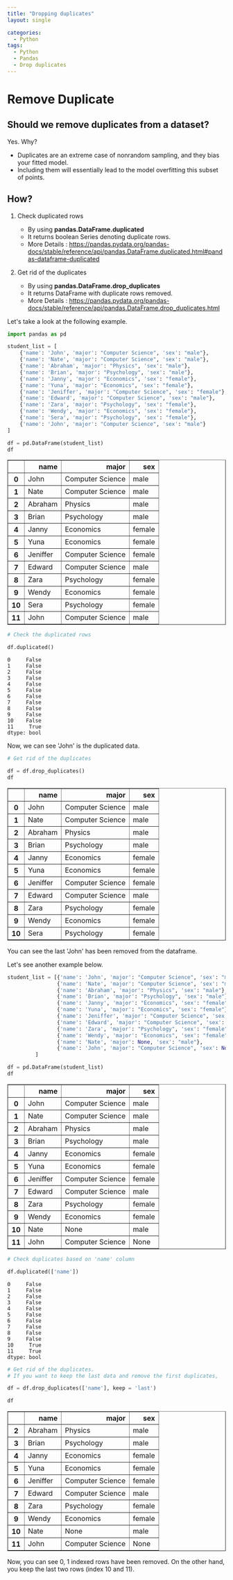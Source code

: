 ```yaml
---
title: "Dropping duplicates"
layout: single

categories:
  - Python
tags:
  - Python
  - Pandas
  - Drop duplicates
---
```


# Remove Duplicate

## Should we remove duplicates from a dataset?

Yes. Why?

- Duplicates are an extreme case of nonrandom sampling, and they bias your fitted model. 
- Including them will essentially lead to the model overfitting this subset of points.

## How?

1. Check duplicated rows
    - By using __pandas.DataFrame.duplicated__
    - It returns boolean Series denoting duplicate rows.
    - More Details : https://pandas.pydata.org/pandas-docs/stable/reference/api/pandas.DataFrame.duplicated.html#pandas-dataframe-duplicated


2. Get rid of the duplicates
    - By using __pandas.DataFrame.drop_duplicates__
    - It returns DataFrame with duplicate rows removed.
    - More Details : https://pandas.pydata.org/pandas-docs/stable/reference/api/pandas.DataFrame.drop_duplicates.html

Let's take a look at the following example.


```python
import pandas as pd

student_list = [
    {'name': 'John', 'major': "Computer Science", 'sex': "male"},
    {'name': 'Nate', 'major': "Computer Science", 'sex': "male"},
    {'name': 'Abraham', 'major': "Physics", 'sex': "male"},
    {'name': 'Brian', 'major': "Psychology", 'sex': "male"},
    {'name': 'Janny', 'major': "Economics", 'sex': "female"},
    {'name': 'Yuna', 'major': "Economics", 'sex': "female"},
    {'name': 'Jeniffer', 'major': "Computer Science", 'sex': "female"},
    {'name': 'Edward', 'major': "Computer Science", 'sex': "male"},
    {'name': 'Zara', 'major': "Psychology", 'sex': "female"},
    {'name': 'Wendy', 'major': "Economics", 'sex': "female"},
    {'name': 'Sera', 'major': "Psychology", 'sex': "female"},
    {'name': 'John', 'major': "Computer Science", 'sex': "male"}
]

df = pd.DataFrame(student_list)
df
```




<div>
<style scoped>
    .dataframe tbody tr th:only-of-type {
        vertical-align: middle;
    }

    .dataframe tbody tr th {
        vertical-align: top;
    }

    .dataframe thead th {
        text-align: right;
    }
</style>
<table border="1" class="dataframe">
  <thead>
    <tr style="text-align: right;">
      <th></th>
      <th>name</th>
      <th>major</th>
      <th>sex</th>
    </tr>
  </thead>
  <tbody>
    <tr>
      <th>0</th>
      <td>John</td>
      <td>Computer Science</td>
      <td>male</td>
    </tr>
    <tr>
      <th>1</th>
      <td>Nate</td>
      <td>Computer Science</td>
      <td>male</td>
    </tr>
    <tr>
      <th>2</th>
      <td>Abraham</td>
      <td>Physics</td>
      <td>male</td>
    </tr>
    <tr>
      <th>3</th>
      <td>Brian</td>
      <td>Psychology</td>
      <td>male</td>
    </tr>
    <tr>
      <th>4</th>
      <td>Janny</td>
      <td>Economics</td>
      <td>female</td>
    </tr>
    <tr>
      <th>5</th>
      <td>Yuna</td>
      <td>Economics</td>
      <td>female</td>
    </tr>
    <tr>
      <th>6</th>
      <td>Jeniffer</td>
      <td>Computer Science</td>
      <td>female</td>
    </tr>
    <tr>
      <th>7</th>
      <td>Edward</td>
      <td>Computer Science</td>
      <td>male</td>
    </tr>
    <tr>
      <th>8</th>
      <td>Zara</td>
      <td>Psychology</td>
      <td>female</td>
    </tr>
    <tr>
      <th>9</th>
      <td>Wendy</td>
      <td>Economics</td>
      <td>female</td>
    </tr>
    <tr>
      <th>10</th>
      <td>Sera</td>
      <td>Psychology</td>
      <td>female</td>
    </tr>
    <tr>
      <th>11</th>
      <td>John</td>
      <td>Computer Science</td>
      <td>male</td>
    </tr>
  </tbody>
</table>
</div>




```python
# Check the duplicated rows

df.duplicated()
```




    0     False
    1     False
    2     False
    3     False
    4     False
    5     False
    6     False
    7     False
    8     False
    9     False
    10    False
    11     True
    dtype: bool



Now, we can see 'John' is the duplicated data.


```python
# Get rid of the duplicates

df = df.drop_duplicates()
df
```




<div>
<style scoped>
    .dataframe tbody tr th:only-of-type {
        vertical-align: middle;
    }

    .dataframe tbody tr th {
        vertical-align: top;
    }

    .dataframe thead th {
        text-align: right;
    }
</style>
<table border="1" class="dataframe">
  <thead>
    <tr style="text-align: right;">
      <th></th>
      <th>name</th>
      <th>major</th>
      <th>sex</th>
    </tr>
  </thead>
  <tbody>
    <tr>
      <th>0</th>
      <td>John</td>
      <td>Computer Science</td>
      <td>male</td>
    </tr>
    <tr>
      <th>1</th>
      <td>Nate</td>
      <td>Computer Science</td>
      <td>male</td>
    </tr>
    <tr>
      <th>2</th>
      <td>Abraham</td>
      <td>Physics</td>
      <td>male</td>
    </tr>
    <tr>
      <th>3</th>
      <td>Brian</td>
      <td>Psychology</td>
      <td>male</td>
    </tr>
    <tr>
      <th>4</th>
      <td>Janny</td>
      <td>Economics</td>
      <td>female</td>
    </tr>
    <tr>
      <th>5</th>
      <td>Yuna</td>
      <td>Economics</td>
      <td>female</td>
    </tr>
    <tr>
      <th>6</th>
      <td>Jeniffer</td>
      <td>Computer Science</td>
      <td>female</td>
    </tr>
    <tr>
      <th>7</th>
      <td>Edward</td>
      <td>Computer Science</td>
      <td>male</td>
    </tr>
    <tr>
      <th>8</th>
      <td>Zara</td>
      <td>Psychology</td>
      <td>female</td>
    </tr>
    <tr>
      <th>9</th>
      <td>Wendy</td>
      <td>Economics</td>
      <td>female</td>
    </tr>
    <tr>
      <th>10</th>
      <td>Sera</td>
      <td>Psychology</td>
      <td>female</td>
    </tr>
  </tbody>
</table>
</div>



You can see the last 'John' has been removed from the dataframe.

Let's see another example below.


```python
student_list = [{'name': 'John', 'major': "Computer Science", 'sex': "male"},
                {'name': 'Nate', 'major': "Computer Science", 'sex': "male"},
                {'name': 'Abraham', 'major': "Physics", 'sex': "male"},
                {'name': 'Brian', 'major': "Psychology", 'sex': "male"},
                {'name': 'Janny', 'major': "Economics", 'sex': "female"},
                {'name': 'Yuna', 'major': "Economics", 'sex': "female"},
                {'name': 'Jeniffer', 'major': "Computer Science", 'sex': "female"},
                {'name': 'Edward', 'major': "Computer Science", 'sex': "male"},
                {'name': 'Zara', 'major': "Psychology", 'sex': "female"},
                {'name': 'Wendy', 'major': "Economics", 'sex': "female"},
                {'name': 'Nate', 'major': None, 'sex': "male"},
                {'name': 'John', 'major': "Computer Science", 'sex': None},
         ]
```


```python
df = pd.DataFrame(student_list)
df
```




<div>
<style scoped>
    .dataframe tbody tr th:only-of-type {
        vertical-align: middle;
    }

    .dataframe tbody tr th {
        vertical-align: top;
    }

    .dataframe thead th {
        text-align: right;
    }
</style>
<table border="1" class="dataframe">
  <thead>
    <tr style="text-align: right;">
      <th></th>
      <th>name</th>
      <th>major</th>
      <th>sex</th>
    </tr>
  </thead>
  <tbody>
    <tr>
      <th>0</th>
      <td>John</td>
      <td>Computer Science</td>
      <td>male</td>
    </tr>
    <tr>
      <th>1</th>
      <td>Nate</td>
      <td>Computer Science</td>
      <td>male</td>
    </tr>
    <tr>
      <th>2</th>
      <td>Abraham</td>
      <td>Physics</td>
      <td>male</td>
    </tr>
    <tr>
      <th>3</th>
      <td>Brian</td>
      <td>Psychology</td>
      <td>male</td>
    </tr>
    <tr>
      <th>4</th>
      <td>Janny</td>
      <td>Economics</td>
      <td>female</td>
    </tr>
    <tr>
      <th>5</th>
      <td>Yuna</td>
      <td>Economics</td>
      <td>female</td>
    </tr>
    <tr>
      <th>6</th>
      <td>Jeniffer</td>
      <td>Computer Science</td>
      <td>female</td>
    </tr>
    <tr>
      <th>7</th>
      <td>Edward</td>
      <td>Computer Science</td>
      <td>male</td>
    </tr>
    <tr>
      <th>8</th>
      <td>Zara</td>
      <td>Psychology</td>
      <td>female</td>
    </tr>
    <tr>
      <th>9</th>
      <td>Wendy</td>
      <td>Economics</td>
      <td>female</td>
    </tr>
    <tr>
      <th>10</th>
      <td>Nate</td>
      <td>None</td>
      <td>male</td>
    </tr>
    <tr>
      <th>11</th>
      <td>John</td>
      <td>Computer Science</td>
      <td>None</td>
    </tr>
  </tbody>
</table>
</div>




```python
# Check duplicates based on 'name' column

df.duplicated(['name'])
```




    0     False
    1     False
    2     False
    3     False
    4     False
    5     False
    6     False
    7     False
    8     False
    9     False
    10     True
    11     True
    dtype: bool




```python
# Get rid of the duplicates.
# If you want to keep the last data and remove the first duplicates,

df = df.drop_duplicates(['name'], keep = 'last')
```


```python
df
```




<div>
<style scoped>
    .dataframe tbody tr th:only-of-type {
        vertical-align: middle;
    }

    .dataframe tbody tr th {
        vertical-align: top;
    }

    .dataframe thead th {
        text-align: right;
    }
</style>
<table border="1" class="dataframe">
  <thead>
    <tr style="text-align: right;">
      <th></th>
      <th>name</th>
      <th>major</th>
      <th>sex</th>
    </tr>
  </thead>
  <tbody>
    <tr>
      <th>2</th>
      <td>Abraham</td>
      <td>Physics</td>
      <td>male</td>
    </tr>
    <tr>
      <th>3</th>
      <td>Brian</td>
      <td>Psychology</td>
      <td>male</td>
    </tr>
    <tr>
      <th>4</th>
      <td>Janny</td>
      <td>Economics</td>
      <td>female</td>
    </tr>
    <tr>
      <th>5</th>
      <td>Yuna</td>
      <td>Economics</td>
      <td>female</td>
    </tr>
    <tr>
      <th>6</th>
      <td>Jeniffer</td>
      <td>Computer Science</td>
      <td>female</td>
    </tr>
    <tr>
      <th>7</th>
      <td>Edward</td>
      <td>Computer Science</td>
      <td>male</td>
    </tr>
    <tr>
      <th>8</th>
      <td>Zara</td>
      <td>Psychology</td>
      <td>female</td>
    </tr>
    <tr>
      <th>9</th>
      <td>Wendy</td>
      <td>Economics</td>
      <td>female</td>
    </tr>
    <tr>
      <th>10</th>
      <td>Nate</td>
      <td>None</td>
      <td>male</td>
    </tr>
    <tr>
      <th>11</th>
      <td>John</td>
      <td>Computer Science</td>
      <td>None</td>
    </tr>
  </tbody>
</table>
</div>



Now, you can see 0, 1 indexed rows have been removed. On the other hand, you keep the last two rows (index 10 and 11).


```python

```
